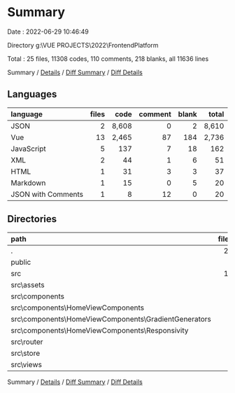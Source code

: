 # Summary

Date : 2022-06-29 10:46:49

Directory g:\\VUE PROJECTS\\2022\\FrontendPlatform

Total : 25 files,  11308 codes, 110 comments, 218 blanks, all 11636 lines

Summary / [Details](details.md) / [Diff Summary](diff.md) / [Diff Details](diff-details.md)

## Languages
| language | files | code | comment | blank | total |
| :--- | ---: | ---: | ---: | ---: | ---: |
| JSON | 2 | 8,608 | 0 | 2 | 8,610 |
| Vue | 13 | 2,465 | 87 | 184 | 2,736 |
| JavaScript | 5 | 137 | 7 | 18 | 162 |
| XML | 2 | 44 | 1 | 6 | 51 |
| HTML | 1 | 31 | 3 | 3 | 37 |
| Markdown | 1 | 15 | 0 | 5 | 20 |
| JSON with Comments | 1 | 8 | 12 | 0 | 20 |

## Directories
| path | files | code | comment | blank | total |
| :--- | ---: | ---: | ---: | ---: | ---: |
| . | 25 | 11,308 | 110 | 218 | 11,636 |
| public | 1 | 31 | 3 | 3 | 37 |
| src | 18 | 2,637 | 95 | 206 | 2,938 |
| src\\assets | 2 | 44 | 1 | 6 | 51 |
| src\\components | 6 | 1,962 | 66 | 135 | 2,163 |
| src\\components\\HomeViewComponents | 5 | 1,760 | 64 | 130 | 1,954 |
| src\\components\\HomeViewComponents\\GradientGenerators | 3 | 1,319 | 35 | 95 | 1,449 |
| src\\components\\HomeViewComponents\\Responsivity | 2 | 441 | 29 | 35 | 505 |
| src\\router | 1 | 38 | 0 | 4 | 42 |
| src\\store | 1 | 72 | 0 | 5 | 77 |
| src\\views | 6 | 298 | 12 | 25 | 335 |

Summary / [Details](details.md) / [Diff Summary](diff.md) / [Diff Details](diff-details.md)